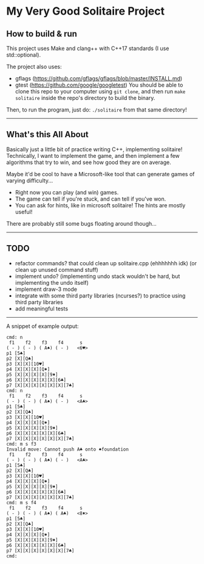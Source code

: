 # My Very Good Solitaire Project


## How to build & run

This project uses Make and clang++ with C++17 standards (I use std::optional).

The project also uses:
- gflags (https://github.com/gflags/gflags/blob/master/INSTALL.md)
- gtest (https://github.com/google/googletest)
You should be able to clone this repo to your computer using `git clone`,
and then run `make solitaire` inside the repo's directory to build the binary.

Then, to run the program, just do: `./solitaire` from that same directory!

----

## What's this All About

Basically just a little bit of practice writing C++, implementing solitaire!
Technically, I want to implement the game, and then implement a few algorithms
that try to win, and see how good they are on average.

Maybe it'd be cool to have a Microsoft-like tool that can generate games of
varying difficulty...

* Right now you can play (and win) games.
* The game can tell if you're stuck, and can tell if you've won.
* You can ask for hints, like in microsoft solitaire! The hints are mostly useful!

There are probably still some bugs floating around though...

-----

## TODO

* refactor commands? that could clean up solitaire.cpp (ehhhhhhh idk) (or clean up unused command stuff)
* implement undo? (implementing undo stack wouldn't be hard, but implementing the undo itself)
* implement draw-3 mode
* integrate with some third party libraries (ncurses?) to practice using third party libraries
* add meaningful tests

-----


A snippet of example output:

```
cmd: n
 f1    f2    f3    f4      s
( - ) ( - ) ( A♠) ( - )   <6♥>
p1 [5♣]
p2 [X][Q♣]
p3 [X][X][10♥]
p4 [X][X][X][Q♦]
p5 [X][X][X][X][9♦]
p6 [X][X][X][X][X][6♣]
p7 [X][X][X][X][X][X][7♣]
cmd: n
 f1    f2    f3    f4      s
( - ) ( - ) ( A♠) ( - )   <A♣>
p1 [5♣]
p2 [X][Q♣]
p3 [X][X][10♥]
p4 [X][X][X][Q♦]
p5 [X][X][X][X][9♦]
p6 [X][X][X][X][X][6♣]
p7 [X][X][X][X][X][X][7♣]
cmd: m s f3
Invalid move: Cannot push A♣ onto ♠foundation
 f1    f2    f3    f4      s
( - ) ( - ) ( A♠) ( - )   <A♣>
p1 [5♣]
p2 [X][Q♣]
p3 [X][X][10♥]
p4 [X][X][X][Q♦]
p5 [X][X][X][X][9♦]
p6 [X][X][X][X][X][6♣]
p7 [X][X][X][X][X][X][7♣]
cmd: m s f4
 f1    f2    f3    f4      s
( - ) ( - ) ( A♠) ( A♣)   <8♦>
p1 [5♣]
p2 [X][Q♣]
p3 [X][X][10♥]
p4 [X][X][X][Q♦]
p5 [X][X][X][X][9♦]
p6 [X][X][X][X][X][6♣]
p7 [X][X][X][X][X][X][7♣]
cmd:
```
